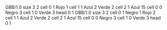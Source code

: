 <gs-board> GBB/1.0
size 3 2
cell 0 1 Rojo 1 
cell 1 1 Azul 2 Verde 2 
cell 2 1 Azul 15 
cell 0 0 Negro 3 
cell 1 0 Verde 3 
head 0 1
 </gs-board>
<gs-board> GBB/1.0
size 3 2
cell 0 1 Negro 1 Rojo 2 
cell 1 1 Azul 2 Verde 2 
cell 2 1 Azul 15 
cell 0 0 Negro 3 
cell 1 0 Verde 3 
head 0 1
 </gs-board>